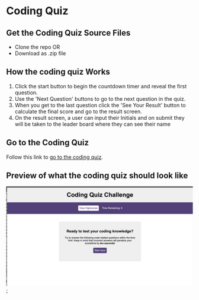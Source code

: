 # Coding Quiz

## Get the Coding Quiz Source Files
* Clone the repo OR
* Download as .zip file

## How the coding quiz Works
1. Click the start button to begin the countdown timer and reveal the first question.
1. Use the 'Next Question' buttons to go to the next question in the quiz.
1. When you get to the last question click the 'See Your Result' button to calculate the final score and go to the result screen.
1. On the result screen, a user can input their Initials and on submit they will be taken to the leader board where they can see their name

## Go to the Coding Quiz
Follow this link to [go to the coding quiz](https://hughesthatgirl.github.io/joanna-work-samples/04_code_quiz/index.html). 

## Preview of what the coding quiz should look like
![Screenshot of the coding quiz](./images/code_quiz.png);